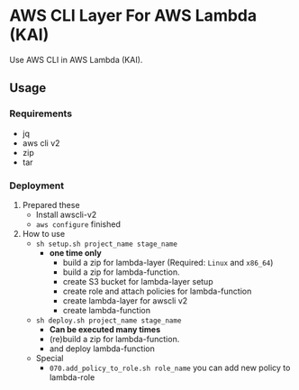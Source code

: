 # AWS CLI Layer For AWS Lambda (KAI)

Use AWS CLI in AWS Lambda (KAI).

## Usage

### Requirements

* jq
* aws cli v2
* zip
* tar

### Deployment

1. Prepared these
    *  Install awscli-v2 
    * `aws configure` finished
1. How to use
   * `sh setup.sh project_name stage_name`
     * **one time only**
       * build a zip for lambda-layer (Required: `Linux` and `x86_64`)
       * build a zip for lambda-function.
       * create S3 bucket for lambda-layer setup
       * create role and attach policies for lambda-function
       * create lambda-layer for awscli v2
       * create lambda-function
   * `sh deploy.sh project_name stage_name`
     * **Can be executed many times**
     * (re)build a zip for lambda-function.
     * and deploy lambda-function
   * Special
     * `070.add_policy_to_role.sh role_name` you can add new policy to lambda-role

